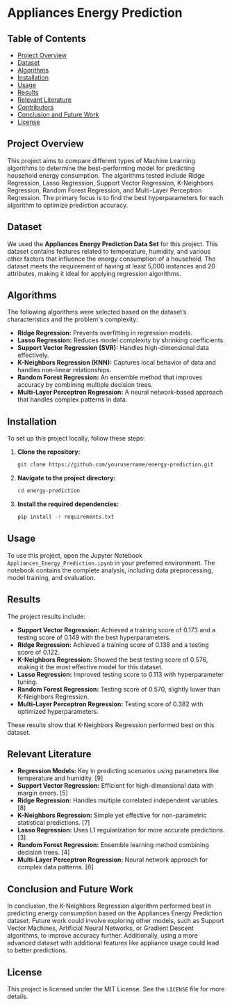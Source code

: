 # Appliances Energy Prediction

## Table of Contents
- [Project Overview](#project-overview)
- [Dataset](#dataset)
- [Algorithms](#algorithms)
- [Installation](#installation)
- [Usage](#usage)
- [Results](#results)
- [Relevant Literature](#relevant-literature)
- [Contributors](#contributors)
- [Conclusion and Future Work](#conclusion-and-future-work)
- [License](#license)

## Project Overview
This project aims to compare different types of Machine Learning algorithms to determine the best-performing model for predicting household energy consumption. The algorithms tested include Ridge Regression, Lasso Regression, Support Vector Regression, K-Neighbors Regression, Random Forest Regression, and Multi-Layer Perceptron Regression. The primary focus is to find the best hyperparameters for each algorithm to optimize prediction accuracy.

## Dataset
We used the **Appliances Energy Prediction Data Set** for this project. This dataset contains features related to temperature, humidity, and various other factors that influence the energy consumption of a household. The dataset meets the requirement of having at least 5,000 instances and 20 attributes, making it ideal for applying regression algorithms.

## Algorithms
The following algorithms were selected based on the dataset’s characteristics and the problem's complexity:

- **Ridge Regression:** Prevents overfitting in regression models.
- **Lasso Regression:** Reduces model complexity by shrinking coefficients.
- **Support Vector Regression (SVR):** Handles high-dimensional data effectively.
- **K-Neighbors Regression (KNN):** Captures local behavior of data and handles non-linear relationships.
- **Random Forest Regression:** An ensemble method that improves accuracy by combining multiple decision trees.
- **Multi-Layer Perceptron Regression:** A neural network-based approach that handles complex patterns in data.

## Installation
To set up this project locally, follow these steps:

1. **Clone the repository:**
    ```bash
    git clone https://github.com/yourusername/energy-prediction.git
    ```

2. **Navigate to the project directory:**
    ```bash
    cd energy-prediction
    ```

3. **Install the required dependencies:**
    ```bash
    pip install -r requirements.txt
    ```

## Usage
To use this project, open the Jupyter Notebook `Appliances_Energy_Prediction.ipynb` in your preferred environment. The notebook contains the complete analysis, including data preprocessing, model training, and evaluation.

## Results
The project results include:

- **Support Vector Regression:** Achieved a training score of 0.173 and a testing score of 0.149 with the best hyperparameters.
- **Ridge Regression:** Achieved a training score of 0.138 and a testing score of 0.122.
- **K-Neighbors Regression:** Showed the best testing score of 0.576, making it the most effective model for this dataset.
- **Lasso Regression:** Improved testing score to 0.113 with hyperparameter tuning.
- **Random Forest Regression:** Testing score of 0.570, slightly lower than K-Neighbors Regression.
- **Multi-Layer Perceptron Regression:** Testing score of 0.382 with optimized hyperparameters.

These results show that K-Neighbors Regression performed best on this dataset.

## Relevant Literature
- **Regression Models:** Key in predicting scenarios using parameters like temperature and humidity. [9]
- **Support Vector Regression:** Efficient for high-dimensional data with margin errors. [5]
- **Ridge Regression:** Handles multiple correlated independent variables. [8]
- **K-Neighbors Regression:** Simple yet effective for non-parametric statistical predictions. [7]
- **Lasso Regression:** Uses L1 regularization for more accurate predictions. [3]
- **Random Forest Regression:** Ensemble learning method combining decision trees. [4]
- **Multi-Layer Perceptron Regression:** Neural network approach for complex data patterns. [6]


## Conclusion and Future Work
In conclusion, the K-Neighbors Regression algorithm performed best in predicting energy consumption based on the Appliances Energy Prediction dataset. Future work could involve exploring other models, such as Support Vector Machines, Artificial Neural Networks, or Gradient Descent algorithms, to improve accuracy further. Additionally, using a more advanced dataset with additional features like appliance usage could lead to better predictions.

## License
This project is licensed under the MIT License. See the `LICENSE` file for more details.
